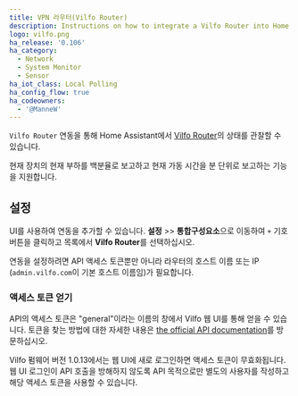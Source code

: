 ```yaml
---
title: VPN 라우터(Vilfo Router)
description: Instructions on how to integrate a Vilfo Router into Home Assistant.
logo: vilfo.png
ha_release: '0.106'
ha_category:
  - Network
  - System Monitor
  - Sensor
ha_iot_class: Local Polling
ha_config_flow: true
ha_codeowners:
  - '@ManneW'
---
```


`Vilfo Router` 연동을 통해 Home Assistant에서 [Vilfo Router](https://www.vilfo.com)의 상태를 관찰할 수 있습니다.

현재 장치의 현재 부하를 백분율로 보고하고 현재 가동 시간을 분 단위로 보고하는 기능을 지원합니다.

## 설정

UI를 사용하여 연동을 추가할 수 있습니다. **설정** >> **통합구성요소**으로 이동하여 `+` 기호 버튼을 클릭하고 목록에서 **Vilfo Router**를 선택하십시오.

연동을 설정하려면 API 액세스 토큰뿐만 아니라 라우터의 호스트 이름 또는 IP (`admin.vilfo.com`이 기본 호스트 이름임)가 필요합니다.

### 액세스 토큰 얻기

API의 액세스 토큰은 "general"이라는 이름의 창에서 Vilfo 웹 UI를 통해 얻을 수 있습니다. 토큰을 찾는 방법에 대한 자세한 내용은 [the official API documentation](https://www.vilfo.com/apidocs/#header-authorization)를 방문하십시오.

<div class="note warning">

Vilfo 펌웨어 버전 1.0.13에서는 웹 UI에 새로 로그인하면 액세스 토큰이 무효화됩니다. 웹 UI 로그인이 API 호출을 방해하지 않도록 API 목적으로만 별도의 사용자를 작성하고 해당 액세스 토큰을 사용할 수 있습니다.

</div>
